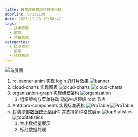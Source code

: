 ```yaml
---
title: 日常质量管理项目技术栈
abbrlink: 671c213d
date: 2023-11-20 15:58:47
tags:
  - 技术积累
  - 前端
  - 项目总结
categories:
  - 技术积累
  - 前端
  - 项目总结
---
```


![首屏图](https://s11.ax1x.com/2023/09/26/pP7vvaF.png)

<!-- more -->

1. rc-banner-anim 实现 login 幻灯片效果
   ![banner](https://s11.ax1x.com/2023/11/28/piB2Tgg.png)
   <!-- ![banner](./项目视频/登录.mov) -->
2. cloud-charts 实现图表
   ![cloud-charts](https://s11.ax1x.com/2023/11/28/piB2buj.png)
   ![cloud-charts](https://s11.ax1x.com/2023/09/26/pP7vvaF.png)
3. organization-graph 实现组织架构
   ![organization](https://s11.ax1x.com/2023/11/28/piB2XEq.png)
   1. 组织架构与菜单联动 动态生成顶级 root 节点
4. Antd pro-components 实现标准表格
   ![ProTable](https://s11.ax1x.com/2023/11/28/piBx9zQ.png)
   ![ProTable](https://s11.ax1x.com/2023/11/28/piBxpRg.png)
5. 封装顶部[数据统计条](packages/adverse-event-ui/src/routes/statistics/reportDept/topStatistics/index.tsx)组件 并支持多种格式展示
   ![topStatistics](https://s11.ax1x.com/2023/11/28/piB27vQ.png)
   ![topStatistics](https://s11.ax1x.com/2023/11/28/piBxSJS.png)
   1. 大小数据量展示
   2. 标红数据处理
